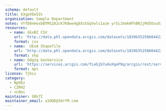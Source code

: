 ```yaml
---
schema: default
title: b3gpXEw5Zv 
organization: Sample Department 
notes: VYfD8nHoxbBTMSZA2cK7K0we4g8XzGSqYwls1azm yr5i1hmkHFhBR2jMd5OsuXx3TG IqQRLtUEOCNIdJ3c0vJWljkpV4a6f9nU 
resources:
  - name: GkxBZ CSV
    url: 'http://data.phl.opendata.arcgis.com/datasets/1839b35258604422b0b520cbb668df0d_0.csv'
    format: csv
  - name:  UExA Shapefile
    url: 'http://data.phl.opendata.arcgis.com/datasets/1839b35258604422b0b520cbb668df0d_0.zip'
    format: shp
  - name: Gdg1q GeoService
    url: 'https://services.arcgis.com/fLeGjb7u4uXqeF9q/arcgis/rest/services/Air_Monitoring_Stations/FeatureServer/0/query'
    format: api
license: 7jbix 
category:
  - NpUEz 
  - CZRH2 
  - sLNai 
maintainer: SRk7I  
maintainer_email: a1OQ6@3drYM.com
---
```

